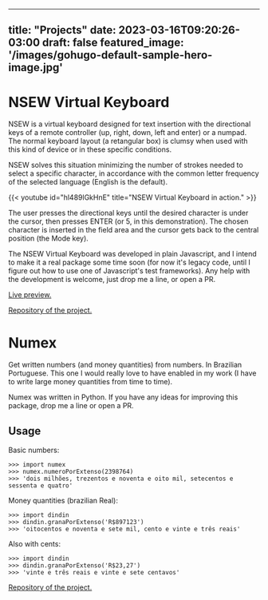 
---
title: "Projects"
date: 2023-03-16T09:20:26-03:00
draft: false
featured_image: '/images/gohugo-default-sample-hero-image.jpg'
---

NSEW Virtual Keyboard
===========================

NSEW is a virtual keyboard designed for text insertion with the directional keys of a remote controller (up, right, down, left and enter) or a numpad.  The normal keyboard layout (a retangular box) is clumsy when used with this kind of device or in these specific conditions.

NSEW solves this situation minimizing the number of strokes needed to select a specific character, in accordance with the common letter frequency of the selected language (English is the default).

{{< youtube id="hl489lGkHnE" title="NSEW Virtual Keyboard in action." >}}

The user presses the directional keys until the desired character is under the cursor, then presses ENTER (or 5, in this demonstration).  The chosen character is inserted in the field area and the cursor gets back to the central position (the Mode key).

The NSEW Virtual Keyboard was developed in plain Javascript, and I intend to make it a real package some time soon (for now it's legacy code, until I figure out how to use one of Javascript's test frameworks).  Any help with the development is welcome, just drop me a line, or open a PR.

[Live preview.](https://www.buey.net.br/nsew/ "NSEW Virtual Keyboard live preview")

[Repository of the project.](https://codeberg.org/Buey/NSEW-Keyboard/ "NSEW Virtual Keyboard on Codeberg")

Numex
======

Get written numbers (and money quantities) from numbers.  In Brazilian Portuguese.  This one I would really love to have enabled in my work (I have to write large money quantities from time to time).

Numex was written in Python. If you have any ideas for improving this package, drop me a line or open a PR.

Usage
------

Basic numbers:

```
>>> import numex
>>> numex.numeroPorExtenso(2398764)
>>> 'dois milhões, trezentos e noventa e oito mil, setecentos e sessenta e quatro'
```

Money quantities (brazilian Real):

```
>>> import dindin
>>> dindin.granaPorExtenso('R$897123')
>>> 'oitocentos e noventa e sete mil, cento e vinte e três reais'
```

Also with cents:

```
>>> import dindin
>>> dindin.granaPorExtenso('R$23,27')
>>> 'vinte e três reais e vinte e sete centavos'
```

[Repository of the project.](https://codeberg.org/Buey/Numex/ "Numex number converter.")


